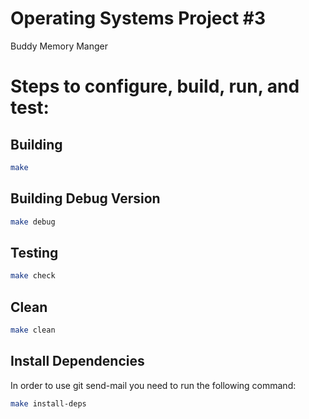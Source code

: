# Operating Systems Project #3
Buddy Memory Manger 

# Steps to configure, build, run, and test:

## Building

```bash
make
```

## Building Debug Version

```bash
make debug
```

## Testing

```bash
make check
```

## Clean

```bash
make clean
```

## Install Dependencies

In order to use git send-mail you need to run the following command:

```bash
make install-deps
```
